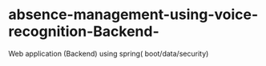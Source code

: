 # absence-management-using-voice-recognition-Backend-
Web application  (Backend) using spring( boot/data/security)
